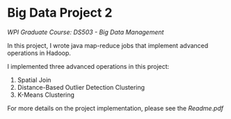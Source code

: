 # Big Data Project 2
_WPI Graduate Course: DS503 - Big Data Management_

In this project, I wrote java map-reduce jobs that implement advanced operations in Hadoop.

I implemented three advanced operations in this project: 

1. Spatial Join
2. Distance-Based Outlier Detection Clustering
3. K-Means Clustering

For more details on the project implementation, please see the _Readme.pdf_
